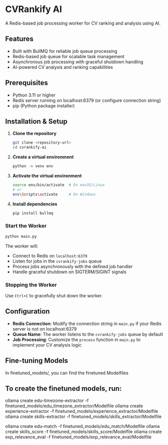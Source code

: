 # CVRankify AI

A Redis-based job processing worker for CV ranking and analysis using AI.

## Features

- Built with BullMQ for reliable job queue processing
- Redis-based job queue for scalable task management
- Asynchronous job processing with graceful shutdown handling
- AI-powered CV analysis and ranking capabilities

## Prerequisites

- Python 3.11 or higher
- Redis server running on localhost:6379 (or configure connection string)
- pip (Python package installer)

## Installation & Setup

1. **Clone the repository**
   ```bash
   git clone <repository-url>
   cd cvrankify-ai
   ```

2. **Create a virtual environment**
   ```bash
   python -m venv env
   ```

3. **Activate the virtual environment**
   ```bash
   source env/bin/activate  # On macOS/Linux
   # or
   env\Scripts\activate     # On Windows
   ```

4. **Install dependencies**
   ```bash
   pip install bullmq
   ```

### Start the Worker
```bash
python main.py
```

The worker will:
- Connect to Redis on `localhost:6379`
- Listen for jobs in the `cvrankify-jobs` queue
- Process jobs asynchronously with the defined job handler
- Handle graceful shutdown on SIGTERM/SIGINT signals

### Stopping the Worker
Use `Ctrl+C` to gracefully shut down the worker.

## Configuration

- **Redis Connection**: Modify the connection string in `main.py` if your Redis server is not on localhost:6379
- **Queue Name**: The worker listens to the `cvrankify-jobs` queue by default
- **Job Processing**: Customize the `process` function in `main.py` to implement your CV analysis logic

## Fine-tuning Models
In finetuned_models/, you can find the finetuned Modelfiles

## To create the finetuned models, run:
ollama create edu-timezone-extractor -f finetuned_models/edu_timezone_extractor/Modelfile
ollama create experience-extractor -f finetuned_models/experience_extractor/Modelfile
ollama create skills-extractor -f finetuned_models/skills_extractor/Modelfile

ollama create edu-match -f finetuned_models/edu_match/Modelfile
ollama create skills_score -f finetuned_models/skills_score/Modelfile
ollama create exp_relevance_eval -f finetuned_models/exp_relevance_eval/Modelfile